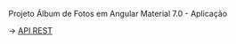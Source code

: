 Projeto Álbum de Fotos em Angular Material 7.0 - Aplicação

-> <a href="https://github.com/ellyofreitas/blog-fotos-api">API REST</a>
